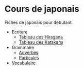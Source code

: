 # Cours de japonais
Fiches de japonais pour débutant.

- Ecriture
    - [Tableau des Hiragana](https://github.com/Angristan/Cours-de-japonais/blob/master/Ecriture/Tableau%20des%20Hiragana.md)
    - [Tableau des Katakana](https://github.com/Angristan/Cours-de-japonais/blob/master/Tableau%20des%20Katakana.md)
- Grammaire
    - [Adverbes](https://github.com/Angristan/Cours-de-japonais/tree/master/Grammaire/Adverbes)
    - [Particules](https://github.com/Angristan/Cours-de-japonais/tree/master/Grammaire/Particules)
- [Vocabulaire](https://github.com/Angristan/Cours-de-japonais/tree/master/Vocabulaire/)